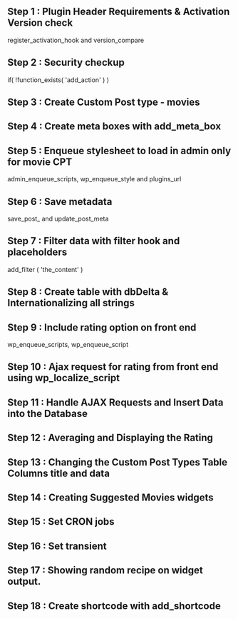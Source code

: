 ## Step 1 : Plugin Header Requirements & Activation Version check
register_activation_hook and version_compare

## Step 2 : Security checkup
if( !function_exists( 'add_action' ) )

## Step 3 : Create Custom Post type - movies

## Step 4 : Create meta boxes with add_meta_box

## Step 5 : Enqueue stylesheet to load in admin only for movie CPT
admin_enqueue_scripts, wp_enqueue_style and plugins_url

## Step 6 : Save metadata
save_post_ and update_post_meta

## Step 7 : Filter data with filter hook and placeholders
add_filter ( 'the_content' )

## Step 8 : Create table with dbDelta & Internationalizing all strings 

## Step 9 : Include rating option on front end
wp_enqueue_scripts, wp_enqueue_script

## Step 10 : Ajax request for rating from front end using wp_localize_script

## Step 11 : Handle AJAX Requests and Insert Data into the Database

## Step 12 : Averaging and Displaying the Rating

## Step 13 : Changing the Custom Post Types Table Columns title and data 

## Step 14 : Creating Suggested Movies widgets

## Step 15 : Set CRON jobs

## Step 16 : Set transient

## Step 17 : Showing random recipe on widget output.

## Step 18 : Create shortcode with add_shortcode